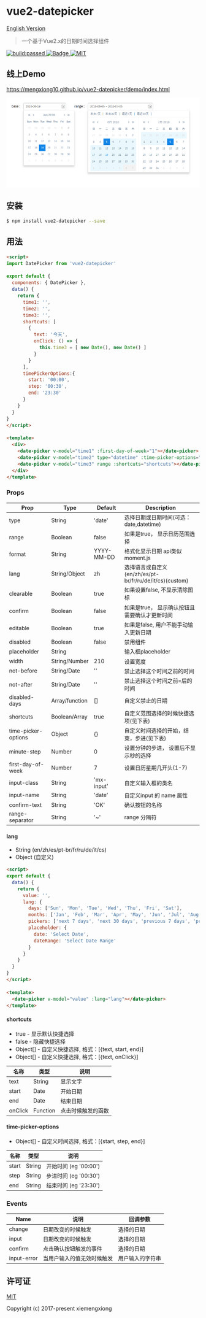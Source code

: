 # vue2-datepicker

[English Version](https://github.com/mengxiong10/vue2-datepicker/blob/master/README_CN.md)

> 一个基于Vue2.x的日期时间选择组件

<a href="https://travis-ci.org/mengxiong10/vue2-datepicker">
  <img src="https://travis-ci.org/mengxiong10/vue2-datepicker.svg?branch=master" alt="build:passed">
</a>
<a href="https://coveralls.io/github/mengxiong10/vue2-datepicker">
  <img src="https://coveralls.io/repos/github/mengxiong10/vue2-datepicker/badge.svg?branch=master" alt="Badge">
</a>
<a href="LICENSE">
  <img src="https://img.shields.io/badge/License-MIT-yellow.svg" alt="MIT">
</a>

## 线上Demo
<https://mengxiong10.github.io/vue2-datepicker/demo/index.html>

![image](https://github.com/mengxiong10/vue2-datepicker/raw/master/screenshot/demo.PNG)

## 安装

```bash
$ npm install vue2-datepicker --save
```

## 用法

```html
<script>
import DatePicker from 'vue2-datepicker'

export default {
  components: { DatePicker },
  data() {
    return {
      time1: '',
      time2: '',
      time3: '',
      shortcuts: [
        {
          text: '今天',
          onClick: () => {
            this.time3 = [ new Date(), new Date() ]
          }
        }
      ],
      timePickerOptions:{
        start: '00:00',
        step: '00:30',
        end: '23:30'
      }
    }
  }
}
</script>

<template>
  <div>
    <date-picker v-model="time1" :first-day-of-week="1"></date-picker>
    <date-picker v-model="time2" type="datetime" :time-picker-options="timePickerOptions"></date-picker>
    <date-picker v-model="time3" range :shortcuts="shortcuts"></date-picker>
  </div>
</template>
```
### Props

| Prop                | Type          | Default     | Description                                         
|---------------------|---------------|-------------|-----------------------------------------------------
| type                | String        | 'date'      | 选择日期或日期时间(可选：date,datetime)                 
| range               | Boolean       | false       | 如果是true， 显示日历范围选择     
| format              | String        | YYYY-MM-DD  | 格式化显示日期 api类似moment.js     
| lang                | String/Object | zh          | 选择语言或自定义 (en/zh/es/pt-br/fr/ru/de/it/cs)(custom) 
| clearable           | Boolean       | true        | 如果设置false, 不显示清除图标                 
| confirm             | Boolean       | false       | 如果是true， 显示确认按钮且需要确认才更新时间  
| editable            | Boolean       | true        | 如果是false, 用户不能手动输入更新日期                       
| disabled            | Boolean       | false       | 禁用组件                               
| placeholder         | String        |             | 输入框placeholder                              
| width               | String/Number | 210         | 设置宽度                                          
| not-before          | String/Date   | ''          | 禁止选择这个时间之前的时间     
| not-after           | String/Date   | ''          | 禁止选择这个时间之前=后的时间        
| disabled-days       | Array/function| []          | 自定义禁止的日期                                        
| shortcuts           | Boolean/Array | true        | 自定义范围选择的时候快捷选项(见下表)                 
| time-picker-options | Object        | {}          | 自定义时间选择的开始，结束，步进(见下表)            
| minute-step         | Number        | 0           | 设置分钟的步进， 设置后不显示秒的选择         
| first-day-of-week   | Number        | 7           | 设置日历星期几开头(1-7)                     
| input-class         | String        | 'mx-input'  | 自定义输入框的类名                                
| input-name          | String        | 'date'      | 自定义input 的 name 属性                                 
| confirm-text        | String        | 'OK'        | 确认按钮的名称       
| range-separator     | String        | '~'         | range 分隔符                            

#### lang
* String (en/zh/es/pt-br/fr/ru/de/it/cs)
* Object (自定义)

```html
<script>
export default {
  data() {
    return {
      value: '',
      lang: {
        days: ['Sun', 'Mon', 'Tue', 'Wed', 'Thu', 'Fri', 'Sat'],
        months: ['Jan', 'Feb', 'Mar', 'Apr', 'May', 'Jun', 'Jul', 'Aug', 'Sep', 'Oct', 'Nov', 'Dec'],
        pickers: ['next 7 days', 'next 30 days', 'previous 7 days', 'previous 30 days'],
        placeholder: {
          date: 'Select Date',
          dateRange: 'Select Date Range'
        }
      }
    }
  }
}
</script>

<template>
  <date-picker v-model="value" :lang="lang"></date-picker>
</template>

```

#### shortcuts
* true -      显示默认快捷选择
* false -     隐藏快捷选择
* Object[] -  自定义快捷选择, 格式：[{text, start, end}]
* Object[] -  自定义快捷选择, 格式：[{text, onClick}]

| 名称             | 类型          |  说明           |
|-----------------|---------------|----------------|
| text            | String        | 显示文字         |
| start           | Date          | 开始日期         |
| end             | Date          | 结束日期         |
| onClick         | Function      | 点击时候触发的函数 |

#### time-picker-options
* Object[] -  自定义时间选择, 格式：[{start, step, end}]

| 名称             | 类型           |  说明                 |
|-----------------|---------------|-----------------------|
| start           | String        | 开始时间 (eg '00:00')   |
| step            | String        | 步进时间  (eg '00:30')  |
| end             | String        | 结束时间   (eg '23:30') |


### Events
| Name            | 说明                          |  回调参数       |
|-----------------|----------------------------- |----------------|
| change          | 日期改变的时候触发              | 选择的日期       |
| input           | 日期改变的时候触发              | 选择的日期       |
| confirm         | 点击确认按钮触发的事件           | 选择的日期       |
| input-error     | 当用户输入的值无效时候触发       | 用户输入的字符串   |

## 许可证

[MIT](https://github.com/mengxiong10/vue2-datepicker/blob/master/LICENSE)

Copyright (c) 2017-present xiemengxiong
